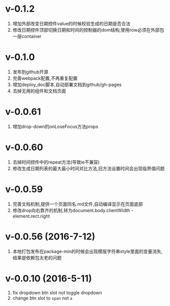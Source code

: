 # v-0.1.2
1. 增加外部改变日期控件value的时候校验生成的日期是否合法
2. 修改日期控件顶部切换日期和时间的控制器的dom结构,使用row必须在外部包一层container

# v-0.1.0
1. 发布到github开源
2. 完善webpack配置,不再重复配置
3. 增加deploy_doc脚本,自动部署文档到github/gh-pages
4. 去掉无用的组件和文档页面

# v-0.0.61
1. 增加drop-down的onLoseFocus方法props

# v-0.0.60
1. 去掉时间控件中的repeat方法(导致ie不兼容)
2. 修改生成日期列表的最大最小时间对比方法,旧方法设置时间会出现临界值问题

# v-0.0.59
1. 完善文档机制,提供一个页面同名.md文件,自动编译显示在页面底部
2. 修改drop向右靠齐的机制,转为document.body.clientWidth - element.rect.right

# v-0.0.56 (2016-7-12)
1. 本地打包发布在package-min的时候会出现模版字符串style里面的变量消失,结果是依赖包太老的问题

# v-0.0.10 (2016-5-11)
1. fix dropdown btn slot not toggle dropdown
2. change btn slot to `span` not `a`
